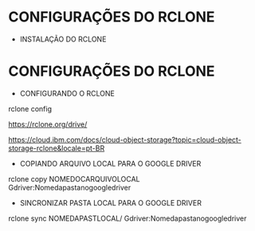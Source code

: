 # CONFIGURAÇÕES DO RCLONE

* INSTALAÇÃO DO RCLONE

# CONFIGURAÇÕES DO RCLONE

* CONFIGURANDO O RCLONE

rclone config

https://rclone.org/drive/

https://cloud.ibm.com/docs/cloud-object-storage?topic=cloud-object-storage-rclone&locale=pt-BR

* COPIANDO ARQUIVO LOCAL PARA O GOOGLE DRIVER

rclone copy NOMEDOCARQUIVOLOCAL Gdriver:Nomedapastanogoogledriver

* SINCRONIZAR PASTA LOCAL PARA O GOOGLE DRIVER

rclone sync NOMEDAPASTLOCAL/ Gdriver:Nomedapastanogoogledriver
